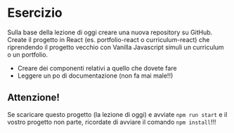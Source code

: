 # Esercizio 
Sulla base della lezione di oggi creare una nuova repository su GitHub.
Create il progetto in React (es. portfolio-react o curriculum-react) che riprendendo il progetto vecchio con Vanilla Javascript simuli un curriculum o un portfolio.

- Creare dei componenti relativi a quello che dovete fare
- Leggere un po di documentazione (non fa mai male!!)

## Attenzione!
Se scaricare questo progetto (la lezione di oggi) e avviate `npm run start` e il vostro progetto non parte, ricordate di avviare il comando `npm install`!!!